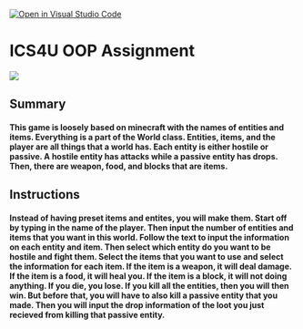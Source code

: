 [![Open in Visual Studio Code](https://classroom.github.com/assets/open-in-vscode-c66648af7eb3fe8bc4f294546bfd86ef473780cde1dea487d3c4ff354943c9ae.svg)](https://classroom.github.com/online_ide?assignment_repo_id=9234636&assignment_repo_type=AssignmentRepo)
# ICS4U OOP Assignment

<img src="src/Game/Oop Assignment Diagram.drawio.png">

## Summary
#### This game is loosely based on minecraft with the names of entities and items. Everything is a part of the World class. Entities, items, and the player are all things that a world has. Each entity is either hostile or passive. A hostile entity has attacks while a passive entity has drops. Then, there are weapon, food, and blocks that are items.
## Instructions
#### Instead of having preset items and entites, you will make them. Start off by typing in the name of the player. Then input the number of entities and items that you want in this world. Follow the text to input the information on each entity and item. Then select which entity do you want to be hostile and fight them. Select the items that you want to use and select the information for each item. If the item is a weapon, it will deal damage. If the item is a food, it will heal you. If the item is a block, it will not doing anything. If you die, you lose. If you kill all the entities, then you will then win. But before that, you will have to also kill a passive entity that you made. Then you will input the drop information of the loot you just recieved from killing that passive entity. 
